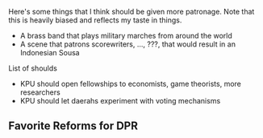 Here's some things that I think should be given more patronage. Note that this is heavily biased and reflects my taste in things.

- A brass band that plays military marches from around the world
- A scene that patrons scorewriters, ..., ???, that would result in an Indonesian Sousa

List of shoulds
- KPU should open fellowships to economists, game theorists, more researchers
- KPU should let daerahs experiment with voting mechanisms

Favorite Reforms for DPR
- 